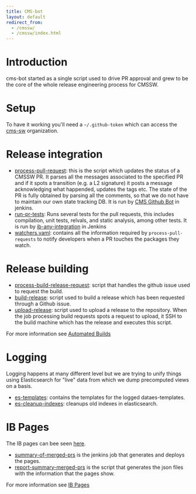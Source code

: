 ```yaml
---
title: CMS-bot
layout: default
redirect_from:
  - /cmssw/ 
  - /cmssw/index.html
---
```



# Introduction
cms-bot started as a single script used to drive PR approval and grew to
be the core of the whole release engineering process for CMSSW.

# Setup
To have it working you'll need a `~/.github-token` which can access the
[cms-sw](http://github.io/cms-sw) organization.

# Release integration

- [process-pull-request](https://github.com/cms-sw/cms-bot/blob/master/process-pull-request):
this is the script which updates the status of a CMSSW PR. It parses all the
messages associated to the specified PR and if it spots a transition (e.g. a L2
signature) it posts a message acknowledging what happended, updates the tags
etc. The state of the PR is fully obtained by parsing all the comments, so that
we do not have to maintain our own state tracking DB. It is run by [CMS Github Bot](https://cmssdt.cern.ch/jenkins/job/cms-bot/) in jenkins. 
- [run-pr-tests](https://github.com/cms-sw/cms-bot/blob/master/run-pr-tests): Runs several tests for the pull requests, this includes compilation, unit tests, relvals, and static analysis, among other tests. It is run by [ib-any-integration](https://cmssdt.cern.ch/jenkins/job/ib-any-integration/) in Jenkins
- [watchers.yaml](https://github.com/cms-sw/cms-bot/blob/master/watchers.yaml):
contains all the information required by `process-pull-requests` to notify
developers when a PR touches the packages they watch.

# Release building
- [process-build-release-request](https://github.com/cms-sw/cms-bot/blob/master/process-build-release-request): script that handles the github issue used to request the build.
- [build-release](https://github.com/cms-sw/cms-bot/blob/master/build-release): script used to build a release which has been requested
through a Github issue.
- [upload-release](https://github.com/cms-sw/cms-bot/blob/master/upload-release): script used to upload a release to the repository. When
the job processing build requests spots a request to upload, it SSH to the
build machine which has the release and executes this script.

For more information see [Automated Builds](automatedBuilds.html)

# Logging
Logging happens at many different level but we are trying to unify things using
Elasticsearch for "live" data from which we dump precomputed views on a
basis.

- [es-templates](https://github.com/cms-sw/cms-bot/tree/master/es-templates): contains the templates for the logged dataes-templates.
- [es-cleanup-indexes](https://github.com/cms-sw/cms-bot/blob/master/es-cleanup-indexes): cleanups old indexes in elasticsearch.

# IB Pages

The IB pages can bee seen [here](https://cmssdt.cern.ch/SDT/html/showIB.html). 

- [summary-of-merged-prs](https://cmssdt.cern.ch/jenkins/job/summary-of-merged-prs/) is the jenkins job that generates and deploys the pages. 
- [report-summary-merged-prs](https://github.com/cms-sw/cms-bot/blob/master/report-summary-merged-prs) is the script that generates the json
  files with the information that the pages show. 

For more information see [IB Pages](IBPages.html)





